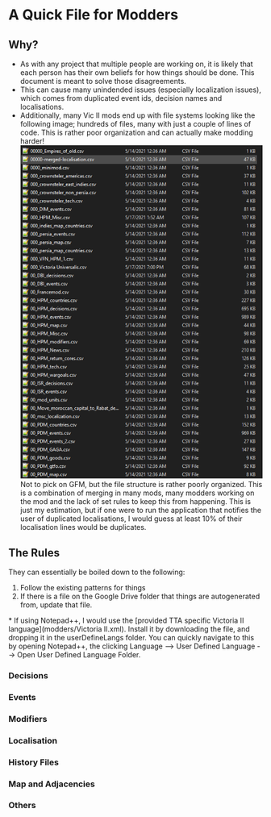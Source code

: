# A Quick File for Modders

## Why?
 - As with any project that multiple people are working on, it is likely that each person has their own beliefs for how things should be done. This document is meant to solve those disagreements.
 - This can cause many unindended issues (especially localization issues), which comes from duplicated event ids, decision names and localisations.
 - Additionally, many Vic II mods end up with file systems looking like the following image; hundreds of files, many with just a couple of lines of code. This is rather poor organization and can actually make modding harder!
	![Poor File Structure](modders/bad_file_structure.png)\
	Not to pick on GFM, but the file structure is rather poorly organized. This is a combination of merging in many mods, many modders working on the mod and the lack of set rules to keep this from happening. This is just my estimation, but if one were to run the application that notifies the user of duplicated localisations, I would guess at least 10% of their localisation lines would be duplicates.
	
## The Rules
They can essentially be boiled down to the following:
1. Follow the existing patterns for things
2. If there is a file on the Google Drive folder that things are autogenerated from, update that file.

\* If using Notepad++, I would use the [provided TTA specific Victoria II language](modders/Victoria II.xml). Install it by downloading the file, and dropping it in the userDefineLangs folder. You can quickly navigate to this by opening Notepad++, the clicking Language --> User Defined Language --> Open User Defined Language Folder.

### Decisions

### Events

### Modifiers

### Localisation

### History Files

### Map and Adjacencies

### Others
